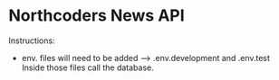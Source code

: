 # Northcoders News API

Instructions:
- env. files will need to be added -->
  .env.development and .env.test
  Inside those files call the database.
